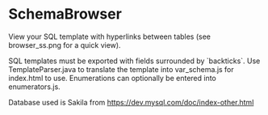 # SchemaBrowser
View your SQL template with hyperlinks between tables (see browser_ss.png for a quick view). 

SQL templates must be exported with fields surrounded by \`backticks\`. Use TemplateParser.java to translate the template into var_schema.js for index.html to use. Enumerations can optionally be entered into enumerators.js. 

Database used is Sakila from https://dev.mysql.com/doc/index-other.html
